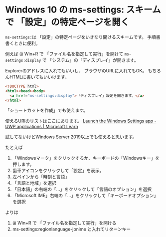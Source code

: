 # Windows 10 の ms-settings: スキーム で 「設定」の特定ページを開く

`ms-settings:`は
「設定」の特定ページをいきなり開けるスキームです。
手順書書くときに便利。

例えば
⊞ Win+R で
「ファイル名を指定して実行」を開けて
`ms-settings:display` で 「システム」の「ディスプレイ」が開きます。

Explorerのアドレスに入れてもいいし、
ブラウザのURLに入れてもOK。
もちろんHTMLに書いてもいいけます、

```html
<!DOCTYPE html>
<html><head><body>
  <a href="ms-settings:display">「ディスプレイ」設定を開きます。</a>
</html>
```

「ショートカットを作成」でも使えます。

使えるURIのリストはここにあります。
[Launch the Windows Settings app - UWP applications | Microsoft Learn](https://learn.microsoft.com/en-us/windows/uwp/launch-resume/launch-settings-app#ms-settings-uri-scheme-reference)

試してないけどWindows Server 2019以上でも使えると思います。

たとえば

1. 「Windowsマーク」をクリックするか、キーボードの「Windowsキー」を押します。
2. 歯車アイコンをクリックして「設定」を表示。
3. 左ペインから「時刻と言語」
4. 「言語と地域」を選択
5. 「日本語」の右端の「…」をクリックして「言語のオプション」を選択
6. 「Microsoft IME」右端の「…」をクリックして「キーボードオプション」を選択

よりは

1. ⊞ Win+R で 「ファイル名を指定して実行」を開ける
2. ms-settings:regionlanguage-jpnime と入れてリターンキー
